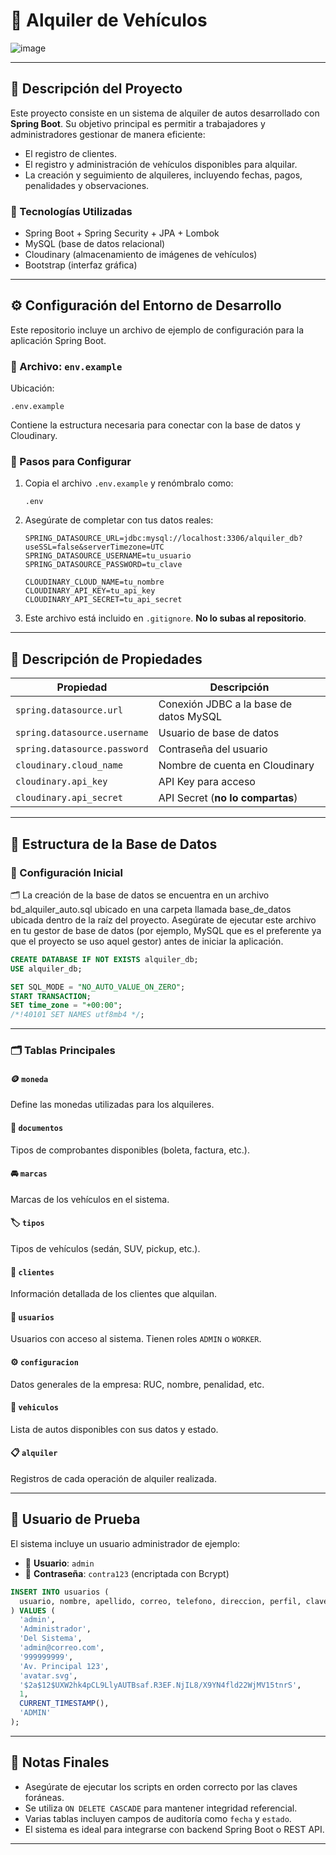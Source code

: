 # 🚗 Alquiler de Vehículos

![image](https://github.com/user-attachments/assets/ae24bc37-1c52-4561-a751-f036832107e8)

---

## 📘 Descripción del Proyecto

Este proyecto consiste en un sistema de alquiler de autos desarrollado con **Spring Boot**. Su objetivo principal es permitir a trabajadores y administradores gestionar de manera eficiente:

- El registro de clientes.  
- El registro y administración de vehículos disponibles para alquilar.  
- La creación y seguimiento de alquileres, incluyendo fechas, pagos, penalidades y observaciones.

### 🧰 Tecnologías Utilizadas

- Spring Boot + Spring Security + JPA + Lombok  
- MySQL (base de datos relacional)  
- Cloudinary (almacenamiento de imágenes de vehículos)  
- Bootstrap (interfaz gráfica)

---

## ⚙️ Configuración del Entorno de Desarrollo

Este repositorio incluye un archivo de ejemplo de configuración para la aplicación Spring Boot.

### 📄 Archivo: `env.example`

Ubicación:

```
.env.example
```

Contiene la estructura necesaria para conectar con la base de datos y Cloudinary.

### 🚀 Pasos para Configurar

1. Copia el archivo `.env.example` y renómbralo como:
   ```
   .env
   ```

2. Asegúrate de completar con tus datos reales:

   ```properties
   SPRING_DATASOURCE_URL=jdbc:mysql://localhost:3306/alquiler_db?useSSL=false&serverTimezone=UTC
   SPRING_DATASOURCE_USERNAME=tu_usuario
   SPRING_DATASOURCE_PASSWORD=tu_clave

   CLOUDINARY_CLOUD_NAME=tu_nombre
   CLOUDINARY_API_KEY=tu_api_key
   CLOUDINARY_API_SECRET=tu_api_secret
   ```

3. Este archivo está incluido en `.gitignore`. **No lo subas al repositorio**.

---

## 📁 Descripción de Propiedades

| Propiedad                    | Descripción                              |
|-----------------------------|------------------------------------------|
| `spring.datasource.url`     | Conexión JDBC a la base de datos MySQL   |
| `spring.datasource.username`| Usuario de base de datos                 |
| `spring.datasource.password`| Contraseña del usuario                   |
| `cloudinary.cloud_name`     | Nombre de cuenta en Cloudinary           |
| `cloudinary.api_key`        | API Key para acceso                      |
| `cloudinary.api_secret`     | API Secret (**no lo compartas**)         |

---

## 🧱 Estructura de la Base de Datos

### 📌 Configuración Inicial

🗂️ La creación de la base de datos se encuentra en un archivo bd_alquiler_auto.sql ubicado en una carpeta llamada base_de_datos ubicada dentro de la raíz del proyecto. Asegúrate de ejecutar este archivo en tu gestor de base de datos (por ejemplo, MySQL que es el preferente ya que el proyecto se uso aquel gestor) antes de iniciar la aplicación.

```sql
CREATE DATABASE IF NOT EXISTS alquiler_db;
USE alquiler_db;

SET SQL_MODE = "NO_AUTO_VALUE_ON_ZERO";
START TRANSACTION;
SET time_zone = "+00:00";
/*!40101 SET NAMES utf8mb4 */;
```

---

### 🗂️ Tablas Principales

#### 🪙 `moneda`  
Define las monedas utilizadas para los alquileres.

#### 📄 `documentos`  
Tipos de comprobantes disponibles (boleta, factura, etc.).

#### 🚘 `marcas`  
Marcas de los vehículos en el sistema.

#### 🏷️ `tipos`  
Tipos de vehículos (sedán, SUV, pickup, etc.).

#### 👤 `clientes`  
Información detallada de los clientes que alquilan.

#### 🔐 `usuarios`  
Usuarios con acceso al sistema. Tienen roles `ADMIN` o `WORKER`.

#### ⚙️ `configuracion`  
Datos generales de la empresa: RUC, nombre, penalidad, etc.

#### 🚙 `vehiculos`  
Lista de autos disponibles con sus datos y estado.

#### 📋 `alquiler`  
Registros de cada operación de alquiler realizada.

---

## 🧪 Usuario de Prueba

El sistema incluye un usuario administrador de ejemplo:

- 👤 **Usuario**: `admin`  
- 🔑 **Contraseña**: `contra123` (encriptada con Bcrypt)

```sql
INSERT INTO usuarios (
  usuario, nombre, apellido, correo, telefono, direccion, perfil, clave, estado, fecha, rol
) VALUES (
  'admin',
  'Administrador',
  'Del Sistema',
  'admin@correo.com',
  '999999999',
  'Av. Principal 123',
  'avatar.svg',
  '$2a$12$UXW2hk4pCL9LlyAUTBsaf.R3EF.NjIL8/X9YN4fld22WjMV15tnrS',
  1,
  CURRENT_TIMESTAMP(),
  'ADMIN'
);
```

---

## 📝 Notas Finales

- Asegúrate de ejecutar los scripts en orden correcto por las claves foráneas.
- Se utiliza `ON DELETE CASCADE` para mantener integridad referencial.
- Varias tablas incluyen campos de auditoría como `fecha` y `estado`.
- El sistema es ideal para integrarse con backend Spring Boot o REST API.

---
